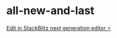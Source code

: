 # all-new-and-last

[Edit in StackBlitz next generation editor ⚡️](https://stackblitz.com/~/github.com/yuvraj147147/all-new-and-last)